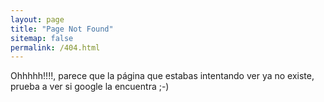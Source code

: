 ```yaml
---
layout: page
title: "Page Not Found"
sitemap: false
permalink: /404.html
---
```


Ohhhhh!!!!, parece que la página que estabas intentando ver ya no existe, prueba a ver si google la encuentra ;-)

<script type="text/javascript">
  var GOOG_FIXURL_LANG = 'es';
  var GOOG_FIXURL_SITE = '{{ site.url }}'
</script>
<script type="text/javascript"
  src="//linkhelp.clients.google.com/tbproxy/lh/wm/fixurl.js">
</script>

